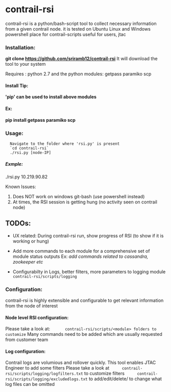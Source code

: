 # contrail-rsi
contrail-rsi is a python/bash-script tool to collect necessary information from a given contrail node. 
it is tested on Ubuntu Linux and Windows powershell
place for contrail-scripts useful for users, jtac

### Installation:

**git clone https://github.com/sriramb12/contrail-rsi**
It will download the tool to your system

Requires :
  python 2.7 and the python modules: getpass paramiko scp 

####     Install Tip:
__'pip' can be used to install above modules__

####  Ex:
**pip install getpass paramiko scp** 

###    Usage:
      Navigate to the folder where 'rsi.py' is present 
      `cd contrail-rsi`
      ./rsi.py [node-IP]

##### Exmple:
  ./rsi.py 10.219.90.82


Known Issues:

  1. Does NOT work on windows git-bash (use powershell instead)
  2. At times, the RSI session is getting hung (no activity seen on contrail node)


## TODOs:

  * UX related:
     During contrail-rsi run, show progress of RSI (to show if it is working or hung)

  * Add more commands to each module for a comprehensive set of module status outputs 
     Ex: _add commands related to cassandra, zookeeper etc_

  * Configurabilty in Logs, better filters, more parameters to logging module 
`      contrail-rsi/scripts/logging`

### Configuration:
  contrail-rsi is highly extensible and configurable to get relevant information from the node of interest 

#### Node level RSI configuration:
  Please take a look at: 
`      contrail-rsi/scripts/<module> folders to customize`
       Many commands need to be added which are usually requested from customer team

#### Log configuration:
  Contrail logs are volumious and rollover quickly. This tool enables JTAC Engineer to add some filters
  Please take a look at 
`      contrail-rsi/scripts/logging/logfilters.txt ` to customize filters
`      contrail-rsi/scripts/logging/excludedlogs.txt ` to add/edit/delete/  to change what log files can be omitted
  

